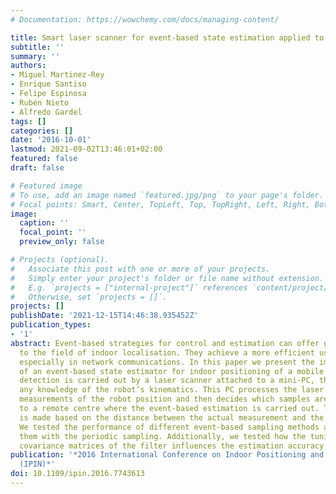 ```yaml
---
# Documentation: https://wowchemy.com/docs/managing-content/

title: Smart laser scanner for event-based state estimation applied to indoor positioning
subtitle: ''
summary: ''
authors:
- Miguel Martinez-Rey
- Enrique Santiso
- Felipe Espinosa
- Rubén Nieto
- Alfredo Gardel
tags: []
categories: []
date: '2016-10-01'
lastmod: 2021-09-02T13:46:01+02:00
featured: false
draft: false

# Featured image
# To use, add an image named `featured.jpg/png` to your page's folder.
# Focal points: Smart, Center, TopLeft, Top, TopRight, Left, Right, BottomLeft, Bottom, BottomRight.
image:
  caption: ''
  focal_point: ''
  preview_only: false

# Projects (optional).
#   Associate this post with one or more of your projects.
#   Simply enter your project's folder or file name without extension.
#   E.g. `projects = ["internal-project"]` references `content/project/deep-learning/index.md`.
#   Otherwise, set `projects = []`.
projects: []
publishDate: '2021-12-15T14:46:38.935452Z'
publication_types:
- '1'
abstract: Event-based strategies for control and estimation can offer great benefits
  to the field of indoor localisation. They achieve a more efficient use of resources,
  especially in network communications. In this paper we present the implementation
  of an event-based state estimator for indoor positioning of a mobile robot. The
  detection is carried out by a laser scanner attached to a mini-PC, that has not
  any knowledge of the robot’s kinematics. This PC processes the laser data, obtains
  measurements of the robot position and then decides which samples are transmitted
  to a remote centre where the event-based estimation is carried out. The decision
  is made based on the distance between the actual measurement and the predicted position.
  We tested the performance of different event-based sampling methods and compared
  them with the periodic sampling. Additionally, we tested how the tuning the noise
  covariance matrices of the filter influences the estimation accuracy.
publication: '*2016 International Conference on Indoor Positioning and Indoor Navigation
  (IPIN)*'
doi: 10.1109/ipin.2016.7743613
---
```

